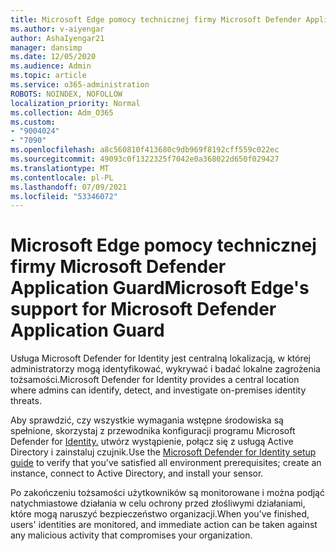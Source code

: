 ```yaml
---
title: Microsoft Edge pomocy technicznej firmy Microsoft Defender Application Guard
ms.author: v-aiyengar
author: AshaIyengar21
manager: dansimp
ms.date: 12/05/2020
ms.audience: Admin
ms.topic: article
ms.service: o365-administration
ROBOTS: NOINDEX, NOFOLLOW
localization_priority: Normal
ms.collection: Adm_O365
ms.custom:
- "9004024"
- "7090"
ms.openlocfilehash: a8c560810f413680c9db969f8192cff559c022ec
ms.sourcegitcommit: 49093c0f1322325f7042e0a368022d650f029427
ms.translationtype: MT
ms.contentlocale: pl-PL
ms.lasthandoff: 07/09/2021
ms.locfileid: "53346072"
---
```

# <a name="microsoft-edges-support-for-microsoft-defender-application-guard"></a><span data-ttu-id="ef83a-102">Microsoft Edge pomocy technicznej firmy Microsoft Defender Application Guard</span><span class="sxs-lookup"><span data-stu-id="ef83a-102">Microsoft Edge's support for Microsoft Defender Application Guard</span></span>

<span data-ttu-id="ef83a-103">Usługa Microsoft Defender for Identity jest centralną lokalizacją, w której administratorzy mogą identyfikować, wykrywać i badać lokalne zagrożenia tożsamości.</span><span class="sxs-lookup"><span data-stu-id="ef83a-103">Microsoft Defender for Identity provides a central location where admins can identify, detect, and investigate on-premises identity threats.</span></span> 

<span data-ttu-id="ef83a-104">Aby sprawdzić, czy wszystkie wymagania wstępne środowiska są spełnione, skorzystaj z przewodnika konfiguracji programu Microsoft Defender for [Identity.](https://admin.microsoft.com/AdminPortal/Home?#/modernonboarding/microsoftdefenderforidentitysetupguide) utwórz wystąpienie, połącz się z usługą Active Directory i zainstaluj czujnik.</span><span class="sxs-lookup"><span data-stu-id="ef83a-104">Use the [‎Microsoft Defender for Identity‎ setup guide](https://admin.microsoft.com/AdminPortal/Home?#/modernonboarding/microsoftdefenderforidentitysetupguide) to verify that you've satisfied all environment prerequisites; create an instance, connect to Active Directory, and install your sensor.</span></span> 

<span data-ttu-id="ef83a-105">Po zakończeniu tożsamości użytkowników są monitorowane i można podjąć natychmiastowe działania w celu ochrony przed złośliwymi działaniami, które mogą naruszyć bezpieczeństwo organizacji.</span><span class="sxs-lookup"><span data-stu-id="ef83a-105">When you've finished, users' identities are monitored, and immediate action can be taken against any malicious activity that compromises your organization.</span></span>
